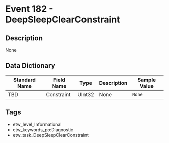 # Event 182 - DeepSleepClearConstraint

## Description
None

## Data Dictionary
|Standard Name|Field Name|Type|Description|Sample Value|
|---|---|---|---|---|
|TBD|Constraint|UInt32|None|`None`|

## Tags
* etw_level_Informational
* etw_keywords_po:Diagnostic
* etw_task_DeepSleepClearConstraint
